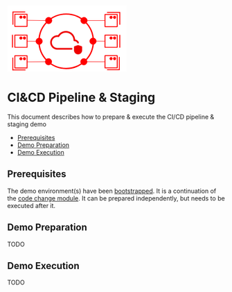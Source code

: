 ![MANUela Logo](./images/logo.png)

# CI&CD Pipeline & Staging <!-- omit in toc -->
This document describes how to prepare & execute the CI/CD pipeline & staging demo

- [Prerequisites](#Prerequisites)
- [Demo Preparation](#Demo-Preparation)
- [Demo Execution](#Demo-Execution)

## Prerequisites

The demo environment(s) have been [bootstrapped](BOOTSTRAP.md). It is a continuation of the [code change module](module-code-change.md). It can be prepared independently, but needs to be executed after it.

## Demo Preparation

TODO

## Demo Execution

TODO